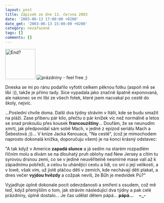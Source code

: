 ```yaml
---
layout: post
title: Zápisek ze dne 13. června 2003
date: '2003-06-13 17:00:00 +0200'
date_gmt: '2003-06-13 15:00:00 +0200'
category: nezařazené
tags: []
comments: []
---
```

<div >
<img src="%base_url%/assets/old-images/end.jpg" style="width:97px" alt="End?">
 <img src="%base_url%/assets/old-images/hol.jpg" alt="prázdniny - feel free ;)">
</div>
<p>Dneska se mi po
ránu podařilo vyfotit celkem pěknou fotku (aspoň mě se líbí :)), takže je přímo <a
>tady</a>. Sice vypadala jako značně špatně exponovaná, ale
nakonec se mi líbí ze všech fotek, které jsem nacvakal po cestě do školy, nejvíc.</p>
<p>...Poslední chvíle doma. Další dva týdny strávím v Itálii, kde se
budu smažit na pláži. Zase přiberu pár kilo, přečtu o pár knížek víc než
normálně a letos se snad prokoušu přes kousek <span style="font-weight:bold">francouzštiny</span>...
Doufám, že se neunudím xmrti, jak předpovídal sám sobě Mach, v jedné z epizod
seriálu Mach a Šebestová ;))... V knize Jacka Kerouaca, &quot;Na cestě&quot;, (což je
mimochodem naprosto dokonalá knížka, doporučuju všem) je na konci krásný odstavec:</p>
<p><span class="sed">&quot;A tak když v Americe <span style="font-weight:bold">zapadá slunce</span>
a já sedím na starém rozpadlém říčním molu a dívám se na dlouhatý pruh oblohy
nad New Jersey a cítím tu syrovou drsnou zemi, co se v jediné neuvěřitelně
nesmírné mase valí až k západnímu pobřeží, a celou tu uhánějící cestu a lidi,
co sní o její velikosti, a v Iowě, však vím, už jistě pláčou děti v zemích, kde
nechávají děti plakat, a dnes večer <span style="font-weight:bold">vyjdou hvězdy</span> a
cožpak nevíš, že Bůh je medvídek Pú?&quot;</span></p>
<p>Vyjadřuje úplně dokonale pocit odevzdanosti a smíření s osudem, což mě teď,
když přemýšlím o tom, jak strávím následující dva týdny a pak celé prázdniny,
úplně dostalo... Je čas udělat dětem pápá... <span style="font-weight:bold">pápá...&nbsp;&nbsp;&nbsp;&nbsp;
~_-</span></p>
